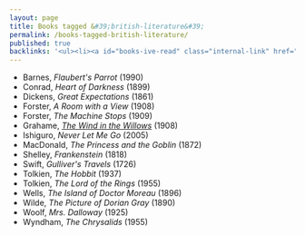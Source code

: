 ```yaml
---
layout: page
title: Books tagged &#39;british-literature&#39;
permalink: /books-tagged-british-literature/
published: true
backlinks: '<ul><li><a id="books-ive-read" class="internal-link" href="/books-ive-read/">Books I&#39;ve read</a></li></ul>'
---
```


* Barnes, _Flaubert's Parrot_ (1990) 
* Conrad, _Heart of Darkness_ (1899) 
* Dickens, _Great Expectations_ (1861) 
* Forster, _A Room with a View_ (1908) 
* Forster, _The Machine Stops_ (1909) 
* Grahame, _<a id="grahame-wind-in-the-willows" class="internal-link" href="/grahame-wind-in-the-willows/">The Wind in the Willows</a>_ (1908) 
* Ishiguro, _Never Let Me Go_ (2005) 
* MacDonald, _The Princess and the Goblin_ (1872) 
* Shelley, _Frankenstein_ (1818) 
* Swift, _Gulliver's Travels_ (1726) 
* Tolkien, _The Hobbit_ (1937) 
* Tolkien, _The Lord of the Rings_ (1955) 
* Wells, _The Island of Doctor Moreau_ (1896) 
* Wilde, _The Picture of Dorian Gray_ (1890) 
* Woolf, _Mrs. Dalloway_ (1925) 
* Wyndham, _The Chrysalids_ (1955) 

